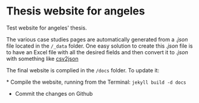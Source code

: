 # Thesis website for angeles
Test website for angeles' thesis.

The various case studies pages are automatically generated from a *.json* file located in the `/_data` folder. One easy solution to create this *.json* file is to have an Excel file with all the desired fields and then convert it to *.json* with something like [csv2json](https://www.csvjson.com/csv2json)

The final website is complied in the `/docs` folder. To update it:

* Compile the website, running from the Terminal: `jekyll build -d docs`
* Commit the changes on Github
